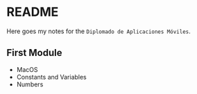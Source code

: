 # README

Here goes my notes for the `Diplomado de Aplicaciones Móviles`. 

## First Module
- MacOS
- Constants and Variables
- Numbers
